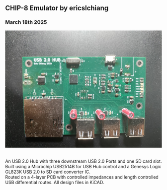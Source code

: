 ## CHIP-8 Emulator by ericslchiang
### March 18th 2025  

![](assets/a.jpg)

######
An USB 2.0 Hub with three downstream USB 2.0 Ports and one SD card slot. Built using a Microchip USB2514B for USB Hub control and a Genesys Logic GL823K USB 2.0 to SD card converter IC.  
Routed on a 4-layer PCB with controlled impedances and length controlled USB differential routes. All design files in KiCAD. 
